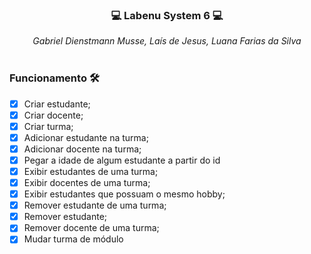 ### <p align="center">💻 Labenu System 6 💻</p>

<div align="center" margin-bottom="10px">
  <i>Gabriel Dienstmann Musse, Laís de Jesus, Luana Farias da Silva</i>
</div> 
&nbsp

### Funcionamento 🛠
- [x] Criar estudante;
- [x] Criar docente;
- [x] Criar turma;
- [x] Adicionar estudante na turma;
- [x] Adicionar docente na turma;
- [x] Pegar a idade de algum estudante a partir do id
- [x] Exibir estudantes de uma turma;
- [x] Exibir docentes de uma turma;
- [x] Exibir estudantes que possuam o mesmo hobby;
- [x] Remover estudante de uma turma;
- [x] Remover estudante;
- [x] Remover docente de uma turma;
- [x] Mudar turma de módulo

